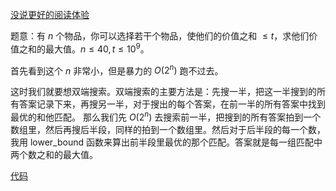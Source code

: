 [没说更好的阅读体验](https://www.cnblogs.com/1358id/p/15388501.html)

题意：有 $n$ 个物品，你可以选择若干个物品，使他们的价值之和 $\leq t$，求他们价值之和的最大值。$n \leq 40, t\leq 10^9$。

首先看到这个 $n$ 非常小，但是暴力的 $O(2^n)$ 跑不过去。

这时我们就要想双端搜索。双端搜索的主要方法是：先搜一半，把这一半搜到的所有答案记录下来，再搜另一半，对于搜出的每个答案，在前一半的所有答案中找到最优的和他匹配。
那么我们先 $O(2^n)$ 去搜索前一半，把搜到的所有答案拍到一个数组里，然后再搜后半段，同样的拍到一个数组里。然后对于后半段的每一个数，我用 lower_bound 函数来算出前半段里最优的那个匹配。答案就是每一组匹配中两个数之和的最大值。

[代码](https://paste.ubuntu.com/p/zm2TMQXb54/)